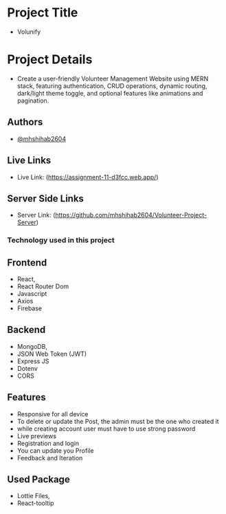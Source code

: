 # Project Title
-  Volunify 

# Project Details
- Create a user-friendly Volunteer Management Website using MERN stack, featuring authentication, CRUD operations, dynamic routing, dark/light theme toggle, and optional features like animations and pagination.


## Authors
- [@mhshihab2604]()

## Live Links
- Live Link: (https://assignment-11-d3fcc.web.app/)

## Server Side Links
- Server Link: (https://github.com/mhshihab2604/Volunteer-Project-Server)


### Technology used in this project

## Frontend
-  React,
-  React Router Dom
-  Javascript
-  Axios
-  Firebase
## Backend
-  MongoDB,
-  JSON Web Token (JWT)
-  Express JS
-  Dotenv
-  CORS

## Features
- Responsive for all device
- To delete or update the Post, the admin must be the one who created it
- while creating account user must have to use strong password
- Live previews
- Registration and login 
- You can update you Profile
- Feedback and Iteration
## Used Package
-  Lottie Files,
-  React-tooltip
